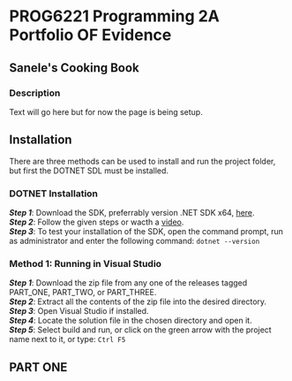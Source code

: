 # PROG6221 Programming 2A Portfolio OF Evidence

## Sanele's Cooking Book
### Description
Text will go here but for now the page is being setup.

## Installation
There are three methods can be used to install and run the project folder, but first the DOTNET SDL must be installed.

### DOTNET Installation
**_Step 1_**: Download the SDK, preferrably version .NET SDK x64, [here](https://dotnet.microsoft.com/en-us/download).<br/>
**_Step 2_**: Follow the given steps or wacth a [video](https://www.youtube.com/watch?v=AC5UWby16sg).<br/>
**_Step 3_**: To test your installation of the SDK, open the command prompt, run as administrator and enter the following command:
```dotnet --version```

### Method 1: Running in Visual Studio
**_Step 1_**: Download the zip file from any one of the releases tagged PART_ONE, PART_TWO, or PART_THREE.<br/>
**_Step 2_**: Extract all the contents of the zip file into the desired directory.<br/>
**_Step 3_**: Open Visual Studio if installed.<br/>
**_Step 4_**: Locate the solution file in the chosen directory and open it.<br/>
**_Step 5_**: Select build and run, or click on the green arrow with the project name next to it, or type:
```Ctrl F5```

## PART ONE